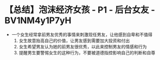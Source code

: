 # 【总结】泡沫经济女孩 - P1 - 后台女友 - BV1NM4y1P7yH

-   一个女生经常拿前男友优秀的事情来刺激现任男友，让他感到自卑和不值得
    1.  女生故意抬高自己的价值，让男友感到需要加大投资和付出
    2.  女生希望男友认为她的前男友很优秀，以此来控制男友的情感和行为
    3.  提醒男生要警惕女生的这种行为，不要被道德指控影响自己的判断和自尊